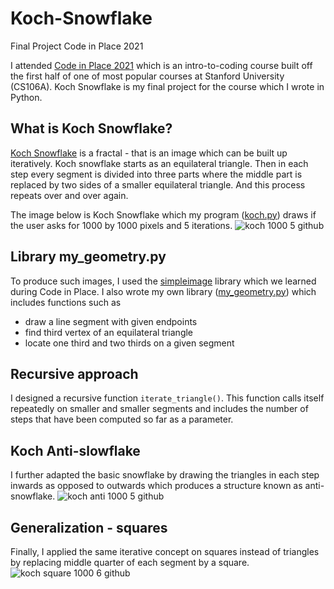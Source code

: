 # Koch-Snowflake
Final Project Code in Place 2021

I attended [Code in Place 2021](https://codeinplace.stanford.edu/) which is an intro-to-coding course built off the first half of one of most popular courses at Stanford University (CS106A). Koch Snowflake is my final project for the course which I wrote in Python. 

## What is Koch Snowflake?
[Koch Snowflake](https://en.wikipedia.org/wiki/Koch_snowflake) is a fractal - that is an image which can be built up iteratively. Koch snowflake starts as an equilateral triangle. Then in each step every segment is divided into three parts where the middle part is replaced by two sides of a smaller equilateral triangle. And this process repeats over and over again.

The image below is Koch Snowflake which my program ([koch.py](koch.py)) draws if the user asks for 1000 by 1000 pixels and 5 iterations.
![koch 1000 5 github](https://user-images.githubusercontent.com/84993454/120040077-d008ec00-bfba-11eb-8992-e21917709d05.JPG)

## Library my_geometry.py
To produce such images, I used the [simpleimage](https://codeinplace2021.github.io/pythonreader/en/images/) library which we learned during Code in Place. I also wrote my own library ([my_geometry.py](my_geometry.py)) which includes functions such as 
* draw a line segment with given endpoints
* find third vertex of an equilateral triangle
* locate one third and two thirds on a given segment

## Recursive approach
I designed a recursive function `iterate_triangle()`. This function calls itself repeatedly on smaller and smaller segments and includes the number of steps that have been computed so far as a parameter.


## Koch Anti-slowflake
I further adapted the basic snowflake by drawing the triangles in each step inwards as opposed to outwards which produces a structure known as anti-snowflake.
![koch anti 1000 5 github](https://user-images.githubusercontent.com/84993454/120042320-b10c5900-bfbe-11eb-8142-be3968d0076c.JPG)


## Generalization - squares
Finally, I applied the same iterative concept on squares instead of triangles by replacing middle quarter of each segment by a square.
![koch square 1000 6 github](https://user-images.githubusercontent.com/84993454/120042326-b4074980-bfbe-11eb-9b15-c644438a1f56.JPG)


